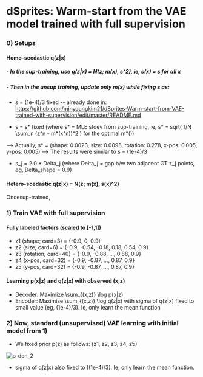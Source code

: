 # dSprites: Warm-start from the VAE model trained with full supervision

### 0) Setups

#### Homo-scedastic q(z|x) 

##### - In the sup-training, use q(z|x) = N(z; m(x), s^2), ie, s(x) = s for all x

##### - Then in the unsup training, update only m(x) while fixing s as:

- s = (1e-4)/3 fixed -- already done in: 
https://github.com/minyoungkim21/dSprites-Warm-start-from-VAE-trained-with-supervision/edit/master/README.md

- s = s* fixed (where s* = MLE stdev from sup-training, ie, s* = sqrt( 1/N \sum_n (z^n - m*(x^n))^2 ) for the optimal m*())

--> Actually, s* = (shape: 0.0023, size: 0.0098, rotation: 0.278, x-pos: 0.005, y-pos: 0.005)
--> The results were similar to s = (1e-4)/3

- s_j = 2.0 * Delta_j (where Delta_j = gap b/w two adjacent GT z_j points, eg, Delta_shape = 0.9)


#### Hetero-scedastic q(z|x) = N(z; m(x), s(x)^2)

Oncesup-trained,


### 1) Train VAE with full supervision

#### Fully labeled factors (scaled to [-1,1])
- z1 (shape; card=3) = {-0.9, 0, 0.9}
- z2 (size; card=6) = {-0.9, -0.54, -0.18, 0.18, 0.54, 0.9}
- z3 (rotation; card=40) = {-0.9, -0.88, ..., 0.88, 0.9}
- z4 (x-pos, card=32) = {-0.9, -0.87, ..., 0.87, 0.9}
- z5 (y-pos, card=32) = {-0.9, -0.87, ..., 0.87, 0.9}

#### Learning p(x|z) and q(z|x) with observed (x,z)
- Decoder: Maximize \sum_{(x,z)} \log p(x|z) 
- Encoder: Maximize \sum_{(x,z)} \log q(z|x) with sigma of q(z|x) fixed to small value (eg, (1e-4)/3). Ie, only learn the mean function


### 2) Now, standard (unsupervised) VAE learning with initial model from 1)

- We fixed prior p(z) as follows: (z1, z2, z3, z4, z5)

![p_den_2](https://user-images.githubusercontent.com/44901665/57574468-8976e200-7431-11e9-886c-71b9f98df049.jpg)

- sigma of q(z|x) also fixed to ((1e-4)/3). Ie, only learn the mean function.
